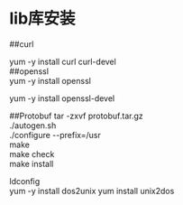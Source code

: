 # lib库安装
##curl  

yum -y install curl curl-devel  
##openssl  
 yum -y install openssl  
 
 yum -y install openssl-devel  
 
 ##Protobuf
 tar -zxvf protobuf.tar.gz  
 ./autogen.sh  
 ./configure --prefix=/usr    
    make    
    make check    
    make install    
  
 ldconfig  
yum -y install dos2unix yum install unix2dos  

 

